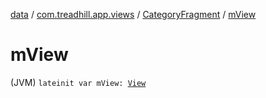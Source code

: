 [data](../../index.md) / [com.treadhill.app.views](../index.md) / [CategoryFragment](index.md) / [mView](./m-view.md)

# mView

(JVM) `lateinit var mView: `[`View`](https://developer.android.com/reference/android/view/View.html)